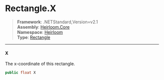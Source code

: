 # Rectangle.X

> **Framework**: .NETStandard,Version=v2.1  
> **Assembly**: [Heirloom.Core][0]  
> **Namespace**: [Heirloom][0]  
> **Type**: [Rectangle][1]  

--------------------------------------------------------------------------------

#### X

The x-coordinate of this rectangle.

```cs
public float X
```

[0]: ..\Heirloom.Core.md
[1]: Heirloom.Rectangle.md
